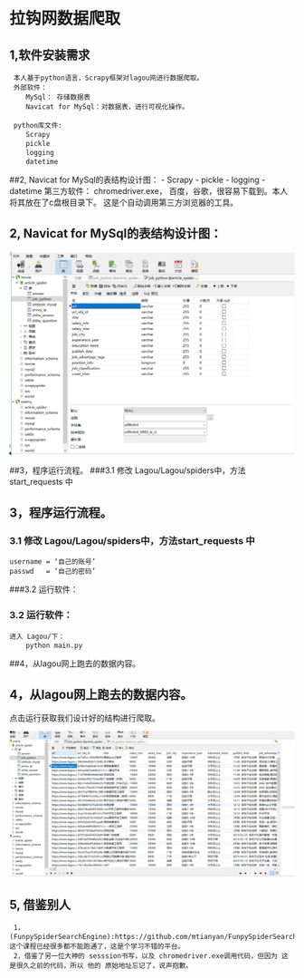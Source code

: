 # 拉钩网数据爬取

## 1,软件安装需求
	 本人基于python语言，Scrapy框架对lagou网进行数据爬取。
	 外部软件：
		MySql： 存储数据表
        Navicat for MySql：对数据表，进行可视化操作。

     python库文件:
	    Scrapy
		pickle
		logging
		datetime
##2, Navicat for MySql的表结构设计图：
	    - Scrapy
	    - pickle
	    - logging
	    - datetime
     第三方软件：
        chromedriver.exe， 百度，谷歌，很容易下载到。本人将其放在了c盘根目录下。
	这是个自动调用第三方浏览器的工具。

## 2, Navicat for MySql的表结构设计图：

  ![mysql结构设计图](Lagou/images/sqlStruct.png)

##3，程序运行流程。
###3.1 修改 Lagou/Lagou/spiders中，方法start_requests 中
## 3，程序运行流程。
### 3.1 修改 Lagou/Lagou/spiders中，方法start_requests 中
	username = ‘自己的账号’
	passwd   = ‘自己的密码’
###3.2 运行软件：
### 3.2 运行软件：
	进入 Lagou/下：
		python main.py


##4，从lagou网上跑去的数据内容。
## 4，从lagou网上跑去的数据内容。
   点击运行获取我们设计好的结构进行爬取。

   ![mysql爬取数据后的内容](Lagou/images/sqlStore.png)
   
## 5, 借鉴别人
     1， (FunpySpiderSearchEngine):https://github.com/mtianyan/FunpySpiderSearchEngine  这个课程已经很多都不能跑通了，这是个学习不错的平台。
     2，借鉴了另一位大神的 sesssion书写，以及 chromedriver.exe调用代码，但因为 这是很久之前的代码，所以 他的 原始地址忘记了，说声抱歉。
